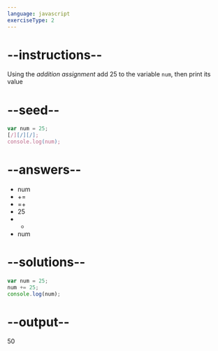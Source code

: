 ```yaml
---
language: javascript
exerciseType: 2
---
```


# --instructions--

Using the *addition assignment* add 25 to the variable `num`, then print its value

# --seed--

```javascript
var num = 25;
[/][/][/];
console.log(num);
```

# --answers--

- num 
- += 
- =+ 
- 25
- + 
- num 

# --solutions--

```javascript
var num = 25;
num += 25;
console.log(num);
```

# --output--

50
